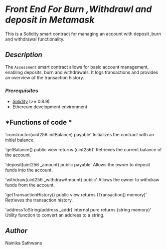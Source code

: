 # *Front End For Burn ,Withdrawl and deposit in Metamask*

This is a Solidity smart contract for managing an account with deposit ,burn and withdrawal functionality.

## *Description*

The `Assessment` smart contract allows for basic account management, enabling deposits, burn and withdrawals. It logs transactions and provides an overview of the transaction history.


### *Prerequisites*

- [*Solidity*](https://soliditylang.org/) (>= 0.8.9)
- Ethereum development environment

## *Functions of code *

'constructor(uint256 initBalance) payable'
Initializes the contract with an initial balance.

'getBalance() public view returns (uint256)'
Retrieves the current balance of the account.

'deposit(uint256 _amount) public payable'
Allows the owner to deposit funds into the account.

'withdraw(uint256 _withdrawAmount) public'
Allows the owner to withdraw funds from the account.

'getTransactionHistory() public view returns (Transaction[] memory)'
Retrieves the transaction history.

'addressToString(address _addr) internal pure returns (string memory)'
Utility function to convert an address to a string.

## *Author*
Nainika Sathwane
